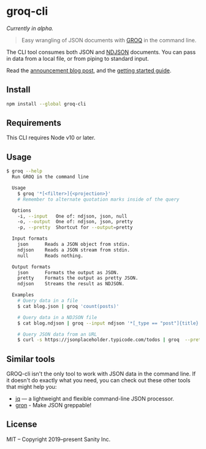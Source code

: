 # groq-cli

_Currently in alpha._

> Easy wrangling of JSON documents with [GROQ](https://github.com/sanity-io/groq) in the command line.

The CLI tool consumes both JSON and [NDJSON](http://www.ndjson.org) documents. You can pass in data from a local file, or from piping to standard input.

Read the [announcement blog post](https://www.sanity.io/blog/we-re-open-sourcing-groq-a-query-language-for-json-documents), and the [getting started guide](https://www.sanity.io/docs/data-store/how-queries-work).

## Install

```bash
npm install --global groq-cli
```

## Requirements

This CLI requires Node v10 or later.

## Usage

```bash
$ groq --help
  Run GROQ in the command line

  Usage
    $ groq '*[<filter>]{<projection>}'
    # Remember to alternate quotation marks inside of the query

  Options
    -i, --input   One of: ndjson, json, null
    -o, --output  One of: ndjson, json, pretty
    -p, --pretty  Shortcut for --output=pretty

  Input formats
    json      Reads a JSON object from stdin.
    ndjson    Reads a JSON stream from stdin.
    null      Reads nothing.

  Output formats
    json      Formats the output as JSON.
    pretty    Formats the output as pretty JSON.
    ndjson    Streams the result as NDJSON.

  Examples
    # Query data in a file
    $ cat blog.json | groq 'count(posts)'

    # Query data in a NDJSON file
    $ cat blog.ndjson | groq --input ndjson '*[_type == "post"]{title}'

    # Query JSON data from an URL
    $ curl -s https://jsonplaceholder.typicode.com/todos | groq  --pretty '*[completed == false]{title}'
```

## Similar tools

GROQ-cli isn't the only tool to work with JSON data in the command line. If it doesn't do exactly what you need, you can check out these other tools that might help you:

- [jq](https://stedolan.github.io/jq/) — a lightweight and flexible command-line JSON processor.
- [gron](https://github.com/tomnomnom/gron) - Make JSON greppable!





## License

MIT – Copyright 2019–present Sanity Inc.
